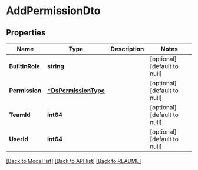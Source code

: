 # AddPermissionDto

## Properties
Name | Type | Description | Notes
------------ | ------------- | ------------- | -------------
**BuiltinRole** | **string** |  | [optional] [default to null]
**Permission** | [***DsPermissionType**](DsPermissionType.md) |  | [optional] [default to null]
**TeamId** | **int64** |  | [optional] [default to null]
**UserId** | **int64** |  | [optional] [default to null]

[[Back to Model list]](../README.md#documentation-for-models) [[Back to API list]](../README.md#documentation-for-api-endpoints) [[Back to README]](../README.md)


